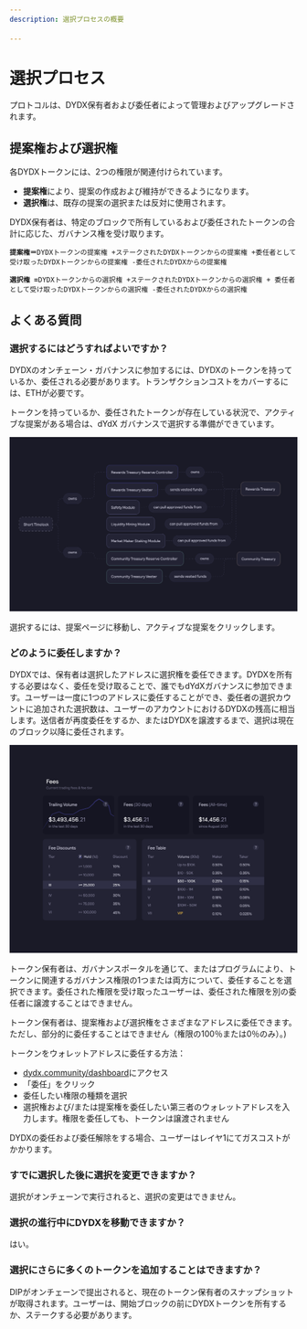 ```yaml
---
description: 選択プロセスの概要

---
```


# 選択プロセス

プロトコルは、DYDX保有者および委任者によって管理およびアップグレードされます。

## **提案権および選択権**

各DYDXトークンには、2つの権限が関連付けられています。

* **提案権**により、提案の作成および維持ができるようになります。
* **選択権**は、既存の提案の選択または反対に使用されます。

DYDX保有者は、特定のブロックで所有しているおよび委任されたトークンの合計に応じた、ガバナンス権を受け取ります。

**`提案権＝`**`DYDXトークンの提案権 +ステークされたDYDXトークンからの提案権 +委任者として受け取ったDYDXトークンからの提案権 -委任されたDYDXからの提案権`

**`選択権 =`**`DYDXトークンからの選択権 +ステークされたDYDXトークンからの選択権 + 委任者として受け取ったDYDXトークンからの選択権 -委任されたDYDXからの選択権`

## よくある質問

### 選択するにはどうすればよいですか？

DYDXのオンチェーン・ガバナンスに参加するには、DYDXのトークンを持っているか、委任される必要があります。トランザクションコストをカバーするには、ETHが必要です。

トークンを持っているか、委任されたトークンが存在している状況で、アクティブな提案がある場合は、dYdX ガバナンスで選択する準備ができています。

![選択権を使用して選択](../.gitbook/assets/image%20%2883%29.png)

選択するには、提案ページに移動し、アクティブな提案をクリックします。

### **どのように委任しますか？**

DYDXでは、保有者は選択したアドレスに選択権を委任できます。DYDXを所有する必要はなく、委任を受け取ることで、誰でもdYdXガバナンスに参加できます。ユーザーは一度に1つのアドレスに委任することができ、委任者の選択カウントに追加された選択数は、ユーザーのアカウントにおけるDYDXの残高に相当します。送信者が再度委任をするか、またはDYDXを譲渡するまで、選択は現在のブロック以降に委任されます。

![選択権および提案権の委任](../.gitbook/assets/image%20%2884%29.png)

トークン保有者は、ガバナンスポータルを通じて、またはプログラムにより、トークンに関連するガバナンス権限の1つまたは両方について、委任することを選択できます。委任された権限を受け取ったユーザーは、委任された権限を別の委任者に譲渡することはできません。

トークン保有者は、提案権および選択権をさまざまなアドレスに委任できます。ただし、部分的に委任することはできません（権限の100％または0％のみ）。\)

トークンをウォレットアドレスに委任する方法：

* [dydx.community/dashboard](https://dydx.community/dashboard)にアクセス
* 「委任」をクリック
* 委任したい権限の種類を選択
* 選択権および/または提案権を委任したい第三者のウォレットアドレスを入力します。権限を委任しても、トークンは譲渡されません

DYDXの委任および委任解除をする場合、ユーザーはレイヤ1にてガスコストがかかります。

### すでに選択した後に選択を変更できますか？

選択がオンチェーンで実行されると、選択の変更はできません。

### 選択の進行中にDYDXを移動できますか？

はい。

### 選択にさらに多くのトークンを追加することはできますか？

DIPがオンチェーンで提出されると、現在のトークン保有者のスナップショットが取得されます。ユーザーは、開始ブロックの前にDYDXトークンを所有するか、ステークする必要があります。

